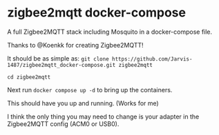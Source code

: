 # zigbee2mqtt docker-compose
A full Zigbee2MQTT stack including Mosquito in a docker-compose file.

Thanks to @Koenkk for creating Zigbee2MQTT!

It should be as simple as:
```git clone https://github.com/Jarvis-1487/zigbee2mqtt_docker-compose.git zigbee2mqtt```

```cd zigbee2mqtt``` 

Next run ```docker compose up -d``` to bring up the containers.

This should have you up and running. (Works for me)

I think the only thing you may need to change is your adapter in the Zigbee2MQTT config (ACM0 or USB0).
